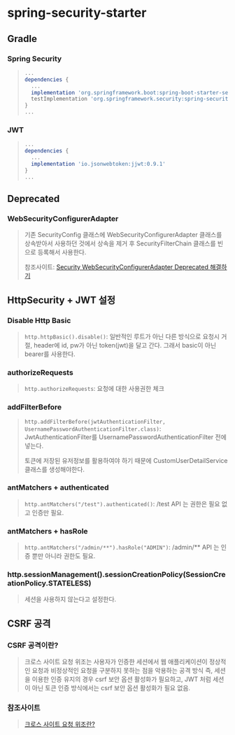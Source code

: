 # spring-security-starter
## Gradle
### Spring Security
> ```groovy
> ...
> dependencies {
>   ...
>   implementation 'org.springframework.boot:spring-boot-starter-security'
>   testImplementation 'org.springframework.security:spring-security-test'
> }
> ...
> ```

### JWT
> ```groovy
> ...
> dependencies {
>   ...
>   implementation 'io.jsonwebtoken:jjwt:0.9.1'
> }
> ...
> ```

## Deprecated
### WebSecurityConfigurerAdapter
> 기존 SecurityConfig 클래스에 WebSecurityConfigurerAdapter 클래스를 상속받아서 사용하던 것에서 상속을 제거 후 
> SecurityFilterChain 클래스를 빈으로 등록해서 사용한다.
> 
> 참조사이트: [Security WebSecurityConfigurerAdapter Deprecated 해결하기](https://devlog-wjdrbs96.tistory.com/434)

## HttpSecurity + JWT 설정
### Disable Http Basic
> `http.httpBasic().disable()`: 일반적인 루트가 아닌 다른 방식으로 요청시 거절, 
> header에 id, pw가 아닌 token(jwt)을 달고 간다. 그래서 basic이 아닌 bearer를 사용한다.

### authorizeRequests
> `http.authorizeRequests`: 요청에 대한 사용권한 체크

### addFilterBefore
> `http.addFilterBefore(jwtAuthenticationFilter, UsernamePasswordAuthenticationFilter.class)`: 
> JwtAuthenticationFilter를 UsernamePasswordAuthenticationFilter 전에 넣는다.
> 
> 토큰에 저장된 유저정보를 활용하여야 하기 때문에 CustomUserDetailService 클래스를 생성해야한다.

### antMatchers + authenticated
> `http.antMatchers("/test").authenticated()`: /test API 는 권한은 필요 없고 인증만 필요.

### antMatchers + hasRole
> `http.antMatchers("/admin/**").hasRole("ADMIN")`: /admin/** API 는 인증 뿐만 아니라 권한도 필요.

### http.sessionManagement().sessionCreationPolicy(SessionCreationPolicy.STATELESS) 
> 세션을 사용하지 않는다고 설정한다.

## CSRF 공격
### CSRF 공격이란?
> 크로스 사이트 요청 위조는 사용자가 인증한 세션에서 웹 애플리케이션이 정상적인 요청과 비정상적인 요청을 구분하지 못하는 점을 악용하는 공격 방식
> 즉, 세션을 이용한 인증 유지의 경우 csrf 보안 옵션 활성화가 필요하고, JWT 처럼 세션이 아닌 토큰 인증 방식에서는 csrf 보안 옵션 활성화가 필요 없음.

### 참조사이트
> [크로스 사이트 요청 위조란?](https://nordvpn.com/ko/blog/csrf/)
